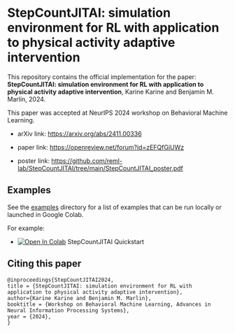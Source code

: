 # StepCountJITAI: simulation environment for RL with application to physical activity adaptive intervention

This repository contains the official implementation for the paper: **StepCountJITAI: simulation environment for RL with application to physical activity adaptive intervention**, Karine Karine and Benjamin M. Marlin, 2024.

This paper was accepted at NeurIPS 2024 workshop on Behavioral Machine Learning.

+ arXiv link: https://arxiv.org/abs/2411.00336

+ paper link: https://openreview.net/forum?id=zEFQfGiUWz

+ poster link: https://github.com/reml-lab/StepCountJITAI/tree/main/StepCountJITAI_poster.pdf

## Examples

See the [examples](https://github.com/reml-lab/StepCountJITAI/tree/main/examples) directory for a list of examples that can be run locally or launched in Google Colab.

For example:

+ [![Open In Colab](https://colab.research.google.com/assets/colab-badge.svg)](https://colab.research.google.com/github/reml-lab/StepCountJITAI/blob/main/examples/StepCountJITAI_quickstart.ipynb)  StepCountJITAI Quickstart


## Citing this paper

```
@inproceedings{StepCountJITAI2024, 
title = {StepCountJITAI: simulation environment for RL with application to physical activity adaptive intervention},
author={Karine Karine and Benjamin M. Marlin},
booktitle = {Workshop on Behavioral Machine Learning, Advances in Neural Information Processing Systems},
year = {2024},
}
```

